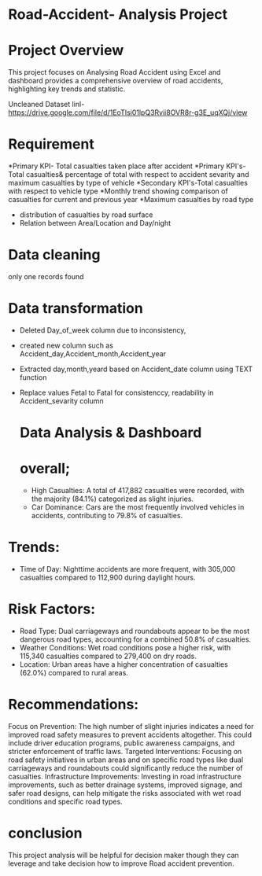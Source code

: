 # Road-Accident- Analysis Project


# Project Overview  

This project focuses on Analysing Road Accident using Excel and dashboard provides a comprehensive overview of
road accidents, highlighting key trends and statistic.

Uncleaned Dataset linl-https://drive.google.com/file/d/1EoTIsi01lpQ3Rvii8OVR8r-g3E_uqXQj/view

# Requirement
 *Primary KPI- Total casualties taken place  after accident
 *Primary KPI's-Total casualties& percentage of total with respect to accident sevarity and maximum casualties by type of vehicle
 *Secondary KPI's-Total casualties with respect to vehicle type 
 *Monthly trend showing comparison of casualties for current and previous year
 *Maximum casualties by road type
 * distribution of casualties by road surface
 * Relation between Area/Location and Day/night
# Data cleaning 
only one records found

# Data transformation

* Deleted Day_of_week column due to inconsistency,
* created new column such as Accident_day,Accident_month,Accident_year 
* Extracted day,month,yeard based on Accident_date column using TEXT function
* Replace values Fetal to Fatal for consistenccy, readability in Accident_sevarity column

  # Data Analysis & Dashboard

  # overall;
   * High Casualties: A total of 417,882 casualties were recorded, with the majority (84.1%) categorized as slight injuries.
   * Car Dominance: Cars are the most frequently involved vehicles in accidents, contributing to 79.8% of casualties.
   
 # Trends:
  * Time of Day: Nighttime accidents are more frequent, with 305,000 casualties compared to 112,900 during daylight hours.
  
 # Risk Factors:

  * Road Type: Dual carriageways and roundabouts appear to be the most dangerous road types, accounting for a combined 50.8% of casualties.
  * Weather Conditions: Wet road conditions pose a higher risk, with 115,340 casualties compared to 279,400 on dry roads.
  * Location: Urban areas have a higher concentration of casualties (62.0%) compared to rural areas.
  # Recommendations:

Focus on Prevention: The high number of slight injuries indicates a need for improved road safety measures to prevent accidents altogether.
This could include driver education programs, public awareness campaigns, and stricter enforcement of traffic laws.
Targeted Interventions: Focusing on road safety initiatives in urban areas and on specific road types like dual carriageways and roundabouts could significantly
reduce the number of casualties.
Infrastructure Improvements: Investing in road infrastructure improvements, such as better drainage systems, improved signage, and safer road designs, 
can help mitigate the risks associated with wet road conditions and specific road types.

# conclusion
This project analysis will be helpful for decision maker though they can leverage and take decision how  to improve Road accident prevention.
